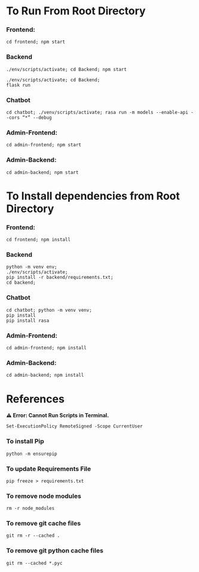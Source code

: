 # To Run From Root Directory

### Frontend:
```terminal
cd frontend; npm start
```
### Backend
```terminal
./env/scripts/activate; cd Backend; npm start
```
```terminal
./env/scripts/activate; cd Backend;
flask run
```
### Chatbot
```terminal
cd chatbot; ./venv/scripts/activate; rasa run -m models --enable-api --cors “*” --debug
```
### Admin-Frontend:
```terminal
cd admin-frontend; npm start
```
### Admin-Backend:
```terminal
cd admin-backend; npm start
```

# To Install dependencies from Root Directory
### Frontend:
```terminal
cd frontend; npm install
```
### Backend
```terminal
python -m venv env; 
./env/scripts/activate; 
pip install -r backend/requirements.txt;
cd backend;
```
### Chatbot
```terminal
cd chatbot; python -m venv venv; 
pip install 
pip install rasa
```
### Admin-Frontend:
```terminal
cd admin-frontend; npm install
```
### Admin-Backend:
```terminal
cd admin-backend; npm install
```
# References
**⚠ Error: Cannot Run Scripts in Terminal.**

```terminal
Set-ExecutionPolicy RemoteSigned -Scope CurrentUser
```
### To install Pip
```terminal
python -m ensurepip
```
### To update Requirements File
```terminal
pip freeze > requirements.txt
```
### To remove node modules
```terminal
rm -r node_modules
```
### To remove git cache files
```terminal
git rm -r --cached .
```
### To remove git python cache files
```terminal
git rm --cached *.pyc
```
